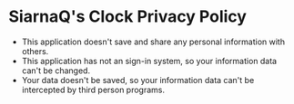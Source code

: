 # SiarnaQ's Clock Privacy Policy

* This application doesn't save and share any personal information with others.
* This application has not an sign-in system, so your information data can't be changed.
* Your data doesn't be saved, so your information data can't be intercepted by third person programs.
